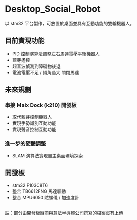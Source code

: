 # Desktop_Social_Robot
 以 stm32 平台製作，可放置於桌面並具有互動功能的雙輪機器人。
 
 ## 目前實現功能
 * PID 控制演算法調整左右馬達電壓平衡機器人
 * 藍芽遙控
 * 超音波偵測到障礙物後退
 * 電池電壓不足 / 傾角過大 關閉馬達

 ## 未來規劃
 ### 串接 Ｍaix Dock (k210) 開發板 
 * 取代藍芽控制機器人
 * 實現手勢識別互動功能
 * 實現聲音控制互動功能
 ### 進一步的硬體調整
 * SLAM 演算法實現自主桌面環境探索

 ## 開發板
 * stm32 F103C8T6
 * 整合 TB6612FNG 馬達驅動
 * 整合 MPU6050 陀螺儀 / 加速度計
## 
註：部分由開發板廠商與意法半導體公司撰寫的檔案沒有上傳

